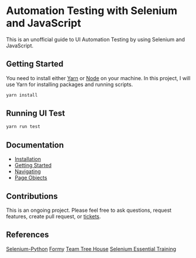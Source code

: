 # Automation Testing with Selenium and JavaScript

This is an unofficial guide to UI Automation Testing by using Selenium and JavaScript.

## Getting Started

You need to install either [Yarn](https://yarnpkg.com/en/) or [Node](https://nodejs.org/en/) on your machine. In this project, I will use Yarn for installing packages and running scripts.

```sh
yarn install
```

## Running UI Test

```sh
yarn run test
```

## Documentation

+ [Installation](docs/installation.md)
+ [Getting Started](docs/getting-started.md)
+ [Navigating](docs/navigating.md)
+ [Page Objects](docs/pageObjects.md)

## Contributions

This is an ongoing project. Please feel free to ask questions, request features, create pull request, or [tickets](https://github.com/dalenguyen/selenium-javascript/issues/new).

## References

[Selenium-Python](https://selenium-python.readthedocs.io)
[Formy](http://formy-project.herokuapp.com/)
[Team Tree House](https://teamtreehouse.com/library/drag-and-drop)
[Selenium Essential Training](https://www.lynda.com/Selenium-tutorials/Selenium-Essential-Training/696863-2.html)